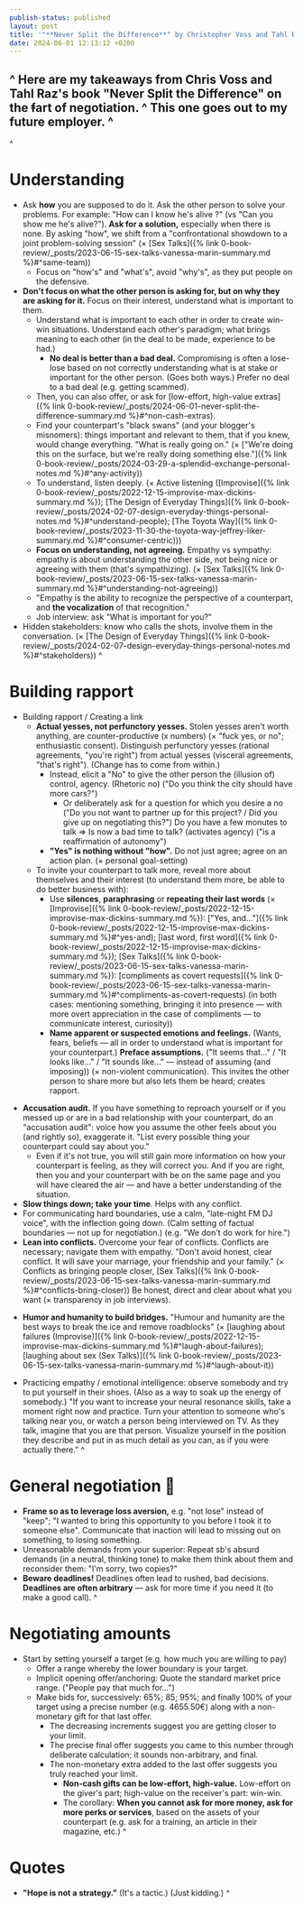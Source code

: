 ```yaml
---
publish-status: published
layout: post
title: '"**Never Split the Difference**" by Christopher Voss and Tahl Raz (personal notes)'
date: 2024-06-01 12:13:12 +0200
---
```

^
Here are my takeaways from Chris Voss and Tahl Raz's book "Never Split the Difference" on the ~~f~~art of negotiation.
^
This one goes out to my future employer.
^
---
^
# Understanding
* Ask **how** you are supposed to do it. Ask the other person to solve your problems. For example: "How can I know he's alive ?" (vs "Can you show me he's alive?"). **Ask for a solution,** especially when there is none. By asking "how", we shift from a "confrontational showdown to a joint problem-solving session" (× [Sex Talks]({% link 0-book-review/_posts/2023-06-15-sex-talks-vanessa-marin-summary.md %}#^same-team))
	* Focus on "how's" and "what's", avoid "why's", as they put people on the defensive.
* **Don't focus on what the other person is asking for, but on why they are asking for it.** Focus on their interest, understand what is important to them.
	- Understand what is important to each other in order to create win-win situations. Understand each other's paradigm; what brings meaning to each other (in the deal to be made, experience to be had.)
		* **No deal is better than a bad deal.** Compromising is often a lose-lose based on not correctly understanding what is at stake or important for the other person. (Goes both ways.) Prefer no deal to a bad deal (e.g. getting scammed).
	* Then, you can also offer, or ask for [low-effort, high-value extras]({% link 0-book-review/_posts/2024-06-01-never-split-the-difference-summary.md %}#^non-cash-extras).
	* Find your counterpart's "black swans" (and your blogger's misnomers): things important and relevant to them, that if you knew, would change everything. "What is really going on." (× ["We're doing this on the surface, but we're really doing something else."]({% link 0-book-review/_posts/2024-03-29-a-splendid-exchange-personal-notes.md %}#^any-activity))
	* To understand, listen deeply. (× Active listening ([Improvise]({% link 0-book-review/_posts/2022-12-15-improvise-max-dickins-summary.md %}); [The Design of Everyday Things]({% link 0-book-review/_posts/2024-02-07-design-everyday-things-personal-notes.md %}#^understand-people); [The Toyota Way]({% link 0-book-review/_posts/2023-11-30-the-toyota-way-jeffrey-liker-summary.md %}#^consumer-centric)))
	* **Focus on understanding, not agreeing.** Empathy vs sympathy: empathy is about understanding the other side, not being nice or agreeing with them (that's sympathizing). (× [Sex Talks]({% link 0-book-review/_posts/2023-06-15-sex-talks-vanessa-marin-summary.md %}#^understanding-not-agreeing))
	* "Empathy is the ability to recognize the perspective of a counterpart, and **the vocalization** of that recognition."
	- Job interview: ask "What is important for you?"
* Hidden stakeholders: know who calls the shots, involve them in the conversation. (× [The Design of Everyday Things]({% link 0-book-review/_posts/2024-02-07-design-everyday-things-personal-notes.md %}#^stakeholders))
^
# Building rapport
  - Building rapport / Creating a link
	  - **Actual yesses, not perfunctory yesses.** Stolen yesses aren't worth anything, are counter-productive (x numbers) (× "fuck yes, or no"; enthusiastic consent). Distinguish perfunctory yesses (rational agreements, "you're right") from actual yesses (visceral agreements, "that's right"). (Change has to come from within.)
		   - Instead, elicit a "No" to give the other person the (illusion of) control, agency. (Rhetoric no) ("Do you think the city should have more cars?")
		     - Or deliberately ask for a question for which you desire a no ("Do you not want to partner up for this project? / Did you give up on negotiating this?") Do you have a few monutes to talk => Is now a bad time to talk? (activates agency) ("is a reaffirmation of autonomy")
		* **"Yes" is nothing without "how".** Do not just agree; agree on an action plan. (× personal goal-setting)
	* To invite your counterpart to talk more, reveal more about themselves and their interest (to understand them more, be able to do better business with):
		* Use **silences**, **paraphrasing** or **repeating their last words** (× [Improvise]({% link 0-book-review/_posts/2022-12-15-improvise-max-dickins-summary.md %}): ["Yes, and..."]({% link 0-book-review/_posts/2022-12-15-improvise-max-dickins-summary.md %}#^yes-and); [last word, first word]({% link 0-book-review/_posts/2022-12-15-improvise-max-dickins-summary.md %}); [Sex Talks]({% link 0-book-review/_posts/2023-06-15-sex-talks-vanessa-marin-summary.md %}): [compliments as covert requests]({% link 0-book-review/_posts/2023-06-15-sex-talks-vanessa-marin-summary.md %}#^compliments-as-covert-requests) (in both cases: mentioning something, bringing it into presence — with more overt appreciation in the case of compliments — to communicate interest, curiosity))
		* **Name apparent or suspected emotions and feelings.** (Wants, fears, beliefs — all in order to understand what is important for your counterpart.) **Preface assumptions.** ("It seems that..." / "It looks like..." / "It sounds like..." — instead of assuming (and imposing)) (× non-violent communication). This invites the other person to share more but also lets them be heard; creates rapport.
* **Accusation audit.** If you have something to reproach yourself or if you messed up or are in a bad relationship with your counterpart, do an "accusation audit": voice how you assume the other feels about you (and rightly so), exaggerate it. "List every possible thing your counterpart could say about you."
	* Even if it's not true, you will still gain more information on how your counterpart is feeling, as they will correct you. And if you are right, then you and your counterpart with be on the same page and you will have cleared the air — and have a better understanding of the situation.
* **Slow things down; take your time**. Helps with any conflict.
* For communicating hard boundaries, use a calm, "late-night FM DJ voice", with the inflection going down. (Calm setting of factual boundaries — not up for negotiation.) (e.g. "We don't do work for hire.")
* **Lean into conflicts.** Overcome your fear of conflicts. Conflicts are necessary; navigate them with empathy. "Don't avoid honest, clear conflict. It will save your marriage, your friendship and your family." (× Conflicts as bringing people closer, [Sex Talks]({% link 0-book-review/_posts/2023-06-15-sex-talks-vanessa-marin-summary.md %}#^conflicts-bring-closer)) Be honest, direct and clear about what you want (× transparency in job interviews).
- **Humor and humanity to build bridges.** "Humour and humanity are the best ways to break the ice and remove roadblocks" (× [laughing about failures (Improvise)]({% link 0-book-review/_posts/2022-12-15-improvise-max-dickins-summary.md %}#^laugh-about-failures); [laughing about sex (Sex Talks)]({% link 0-book-review/_posts/2023-06-15-sex-talks-vanessa-marin-summary.md %}#^laugh-about-it))
* Practicing empathy / emotional intelligence: observe somebody and try to put yourself in their shoes. (Also as a way to soak up the energy of somebody.) "If you want to increase your neural resonance skills, take a moment right now and practice. Turn your attention to someone who's talking near you, or watch a person being interviewed on TV. As they talk, imagine that you are that person. Visualize yourself in the position they describe and put in as much detail as you can, as if you were actually there."
^
# General negotiation 🫡
* **Frame so as to leverage loss aversion,** e.g. "not lose" instead of "keep"; "I wanted to bring this opportunity to you before I took it to someone else". Communicate that inaction will lead to missing out on something, to losing something.
* Unreasonable demands from your superior: Repeat sb's absurd demands (in a neutral, thinking tone) to make them think about them and reconsider them: "I'm sorry, two copies?"
* **Beware deadlines!** Deadlines often lead to rushed, bad decisions. **Deadlines are often arbitrary** — ask for more time if you need it (to make a good call).
^
# Negotiating amounts
- Start by setting yourself a target (e.g. how much you are willing to pay)
	* Offer a range whereby the lower boundary is your target.
	* Implicit opening offer/anchoring: Quote the standard market price range. ("People pay that much for...")
	* Make bids for, successively: 65%; 85; 95%; and finally 100% of your target using a precise number (e.g. 4655.50€) along with a non-monetary gift for that last offer.
		* The decreasing increments suggest you are getting closer to your limit.
		* The precise final offer suggests you came to this number through deliberate calculation; it sounds non-arbitrary, and final.
		* The non-monetary extra added to the last offer suggests you truly reached your limit.
			* <a name="^non-cash-extras"></a>**Non-cash gifts can be low-effort, high-value.** Low-effort on the giver's part; high-value on the receiver's part: win-win.
			* The corollary: **When you cannot ask for more money, ask for more perks or services**, based on the assets of your counterpart (e.g. ask for a training, an article in their magazine, etc.)
^
# Quotes
- **"Hope is not a strategy."** (It's a tactic.) (Just kidding.)
^

<!--
- Unreasonable demands: Ask **how** you are supposed to do it. (Ask the other person to solve your problems) ; also e.g. "how can I know he's alive" (vs "can you show me he's alive?") (//ask for a solution, especially if there is none) "from confrontational showdown to joint problem-solving session"
^
Ask how you're supposed to do it (e.g. for unreasonable demands)
^
* Unreasonable demand (from superior etc.); Repeat sb's absurd demand to make them think about it : "I'm sorry, two copies?" (with calm, self-reflected, controlled, neutral voice)
^
especially when juicing out your counterpart isn't fruitful anymore.
^

	- Start with your target amount, use the 65% 85% 95% 100% + non-qt gift; let your final offer be a precise number
		 - The smaller increments suggest you're leaning towards your limit.
		*  The precise number suggest it's the result of a calculation (not random or "thrown out there); that it's definitive. Precise numbers look more imposing.
		  - The non-qt gifts really suggest that the amount is all you can afford; "see, I cannot offer any more"
		    - Some non-qt gifts are gratuitous for us but a big deal for the other. Low-effort, high-value. (NON-MONETARY / NON-CASH)
^

			* The corollary: **ask for non-monetary bonusses**, especially when you feel you've reached your counterpart's (monetary) limit. **When you cannot ask for more money, ask for more perks or services** — based on your e.g. ask to give you a training, an article in their magazine, etc.
^

      - the corrolary: when you cannot ask for more money, ask for more perks (!) or for services, etc (based on the assets that the counterpart has / valuable noncash items possessed by your counterpart)
^
      - Use loss aversion (x ...). Cf "Still, I wanted to bring this opportunity to you before I took it to someone else" let counterpzrt know/understand that inaction will get them to lose something, miss out on something. (Activate loss aversion). Use loss-aversion-wording ("keep" => "not lose")
^

* Negotiating amounts
      - Quote a standard/market range. "People pay that much for that..." (to justify) ; also : when asked to make an (opening) offer, we can simply state the market standard. (dodging the question)
^
 - Don't focus on what the other person is asking for, but on why they are asking for it; focus on their interest (and then you can also give relevant non-qt gifts, etc.) (and in the process, you understand them better)
	- Know the other party'd "hidden sharks": things that are important/relevant to them; that if you knew, would change everything. "What is really going on"
^
- Empathy vs sympathy: understanding; vs agreeing (or giving out hugs). Empathy is about understanding the other side, not being nice or agreeing.
^
listen deeply DURING the negotiation (to body cues, etc.)
^
	     - "no deal is better than a bad deal" (!) Good deal > No deal > Bad deal (e.g. scammed)
^
is probably not "black swan"
^
- If you have something to reproach yourself or if you fucked up / are in a bad relation, do an Accusation Audit (etym?): express how you assume the other feels about you, (and rightly so); ggf exaggerate it. "Listing every possible thing your counterpart could say about you"
^
(!) It's all about one's interests and the other's interests (or what is important to them (!!) (cf for me: learning etc.)
unearth and identify this
and from there you can figure out a win-win
BE EXPLICIT
^
-->